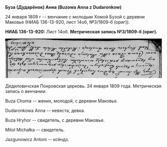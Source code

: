 **Буза (Дударёнок) Анна (Buzowa Anna z Dudaronkow)**

24 января 1809 г -- венчание с молодым Хомой Бузой с деревни Маковье
(НИАБ 136-13-920, лист 14об, №3/1809-б (ориг)).

**НИАБ 136-13-920:** Лист 14об. **Метрическая запись №3/1809-б (ориг).**

![](./media/b768f462d3ae98918861b902bc819018e3b92a2a.png)

Дедиловичская Покровская церковь. 24 января 1809 года. Метрическая
запись о венчании.

Buza Choma -- жених, молодой, с деревни Маковье.

Dudaronkowa Anna -- невеста, девка.

Buza Hryhor -- свидетель, с деревни Маковье.

Mitol Michałka -- свидетель.

Jazgunowicz Antoni -- ксёндз.
